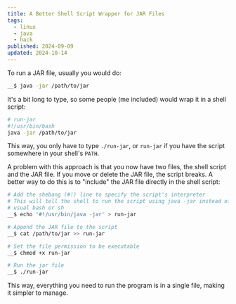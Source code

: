 ```yaml
---
title: A Better Shell Script Wrapper for JAR Files
tags:
  - linux
  - java
  - hack
published: 2024-09-09
updated: 2024-10-14
---
```


To run a JAR file, usually you would do:

```bash
__$ java -jar /path/to/jar
```

It's a bit long to type, so some people (me included) would wrap it in a shell script:

```bash
# run-jar
#!/usr/bin/bash
java -jar /path/to/jar
```

This way, you only have to type `./run-jar`, or `run-jar` if you have the script somewhere in your shell's `PATH`.

A problem with this approach is that you now have two files, the shell script and the JAR file. If you move or delete the JAR file, the script breaks. A better way to do this is to "include" the JAR file directly in the shell script:

```bash
# Add the shebang (#!) line to specify the script's interpreter
# This will tell the shell to run the script using java -jar instead of the
# usual bash or sh
__$ echo '#!/usr/bin/java -jar' > run-jar

# Append the JAR file to the script
__$ cat /path/to/jar >> run-jar

# Set the file permission to be executable
__$ chmod +x run-jar

# Run the jar file
__$ ./run-jar
```

This way, everything you need to run the program is in a single file, making it simpler to manage.
